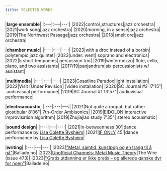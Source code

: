 ```yaml
---
title: SELECTED WORKS
---
```


|**large ensemble**|
|:---|:---|---:|
|2022|control_structures|jazz orchestra|
|2021|work song|jazz orchestra|
|2020|morning, in a sense|jazz orchestra| 
|2019|The Northwest Passage|jazz orchestra| 
|2018|smelt ore|jazz orchestra|

|**chamber music**|
|:---|:---|---:|
|2023|with a droc instead of a borbin| polytempic jazz quintet|
|2023|under: went| soprano and electronics|
|2022|5 short tempoems| percussion trio|
|2019|wintermezzo| flute, cello, piano, and two assistants|
|2017/19|panjandrum|six percussionists w/ assistant|

|**multimedia**|
|:---|:---|---:|
|2023|Coastline Paradox|light installation|
|2022|Visit [Under Revision] |video installation|
|2020|SC Journal #2 17'15"| audiovisual performance|
|2019|SC Journal #1 13'57"| audiovisual performance|

|**electroacoustic**|
|:---|:---|---:|
|2021|Not quite a roopat, but rather glostibular 8'06"| 7th-Order Ambisonics|
|2019|EIDOLON|interactive improvisation algorithm|
|2019|Zhujiajiao study 7'35"| stereo acousmatic|

|**sound design**|
|:---|:---|---:|
|2021|In-betweenness 30'|dance performance by [Lisa Colette Bysheim](https://www.lisacolettebysheim.com)|
|2021|[IF ONLY](https://www.lisacolettebysheim.com/ifonly) 45'|dance performance by [Lisa Colette Bysheim](https://www.lisacolettebysheim.com)|

|**writing**|
|:---|---|---:|
|2023|["Metal, samtid, kunstpop og en trang til å gå"](https://www.ballade.no/metal/metal-urges-med-oslo-sinfonietta-enslaved-og-jenny-hval-pa-ultima-metal-samtid-kunstpop-og-en-trang-til-a-ga/)|Ballade.no|
|2023|[Unofficial Channels: Metal Music Theory](https://www.thewire.co.uk/issues/473)|The Wire (issue 473)|
|2023|["Gratis utdanning er ikke gratis – og allerede ganske dyr for noen"](https://www.ballade.no/politikk-debatt/gratis-utdanning-er-ikke-gratis-og-allerede-ganske-dyr-for-noen/)|Ballade.no|
